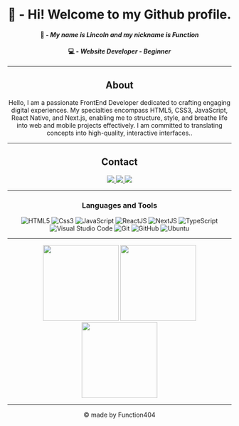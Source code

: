 <div align='center'>

# 👋 - Hi! Welcome to my Github profile.    

</div>


<div align='center'>
    <h4>🙂 - <i>My name is Lincoln and my nickname is Function</i><br></h4>
    <h4>💻 - <i>Website Developer - Beginner</i><br></h4>
</div>
<hr>
<div align="center">
  
## About

Hello, I am a passionate FrontEnd Developer dedicated to crafting engaging digital experiences. My specialties encompass HTML5, CSS3, JavaScript, React Native, and Next.js, enabling me to structure, style, and breathe life into web and mobile projects effectively. I am committed to translating concepts into high-quality, interactive interfaces..

-------------------

## Contact

<a href="https://www.instagram.com/lincoln.xit__/">
    <img src="https://img.shields.io/badge/Lincoln.xit__-%23E4405F.svg?style=for-the-badge&logo=Instagram&logoColor=white"/>
</a> 
<a href="https://www.github.com/Function404">
   <img src="https://img.shields.io/badge/Function404-000000.svg?style=for-the-badge&logo=github&logoColor=white"/> 
</a>
<a href="https://www.linkedin.com/in/lincoln-novais-mezzalira-361962236/">
    <img src="https://img.shields.io/badge/Lincoln%20Novais%20Mezzalira-1083de.svg?style=for-the-badge&logo=linkedin&logoColor=white"/>
</a> 

-------------------

### Languages and Tools  
![HTML5](https://img.shields.io/badge/html5-%23E34F26.svg?style=for-the-badge&logo=html5&logoColor=ffffff)
![Css3](https://img.shields.io/badge/css3-359acc.svg?style=for-the-badge&logo=css3&logoColor=ffffff)
![JavaScript](https://img.shields.io/badge/javascript-%23323330.svg?style=for-the-badge&logo=javascript&logoColor=%23F7DF1E) 
![ReactJS](https://img.shields.io/badge/reactjs-359acc.svg?style=for-the-badge&logo=react&logoColor=ffffff)
![NextJS](https://img.shields.io/badge/nextjs-000.svg?style=for-the-badge&logo=next.js&logoColor=ffffff)
![TypeScript](https://img.shields.io/badge/typescript-3178C6.svg?style=for-the-badge&logo=typescript&logoColor=ffffff)
![Visual Studio Code](https://img.shields.io/badge/VisualStudioCode-0078d7.svg?style=for-the-badge&logo=visual-studio-code&logoColor=ffffff) 
![Git](https://img.shields.io/badge/git-%23F05033.svg?style=for-the-badge&logo=git&logoColor=ffffff)
![GitHub](https://img.shields.io/badge/github-%23121011.svg?style=for-the-badge&logo=github&logoColor=ffffff) 
![Ubuntu](https://img.shields.io/badge/Ubuntu-E95420?style=for-the-badge&logo=ubuntu&logoColor=ffffff)
  
-------------------

<div align='center'>
    <img height="170em" aling="center" src="https://github-readme-stats.vercel.app/api?username=Function404&show_icons=true&theme=dark&count_private=true&include_all_commits=true"/>
    <img height="170em" aling="center" src="https://github-readme-streak-stats.herokuapp.com/?user=Function404&theme=dark&include_all_commits=true&count_private=true"/>
</div>

<div>
     <img height="170em" aling="center" src="https://github-readme-stats.vercel.app/api/top-langs/?username=function404&layout=compact&langs_count=10&theme=dark"/>
</div>

-----

© made by Function404
